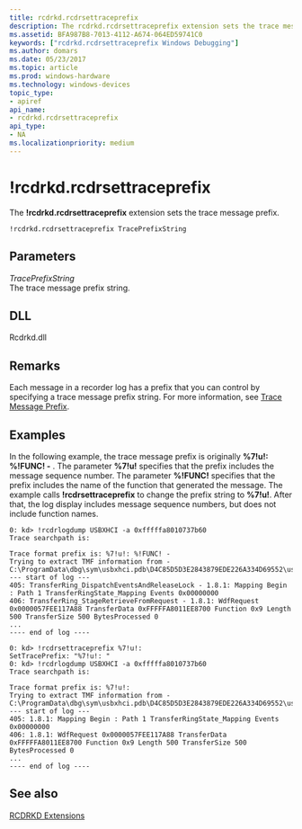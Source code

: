 ```yaml
---
title: rcdrkd.rcdrsettraceprefix
description: The rcdrkd.rcdrsettraceprefix extension sets the trace message prefix.
ms.assetid: BFA987B8-7013-4112-A674-064ED59741C0
keywords: ["rcdrkd.rcdrsettraceprefix Windows Debugging"]
ms.author: domars
ms.date: 05/23/2017
ms.topic: article
ms.prod: windows-hardware
ms.technology: windows-devices
topic_type:
- apiref
api_name:
- rcdrkd.rcdrsettraceprefix
api_type:
- NA
ms.localizationpriority: medium
---
```


# !rcdrkd.rcdrsettraceprefix


The **!rcdrkd.rcdrsettraceprefix** extension sets the trace message prefix.

```
!rcdrkd.rcdrsettraceprefix TracePrefixString 
```

## <span id="ddk__devobj_dbg"></span><span id="DDK__DEVOBJ_DBG"></span>Parameters


<span id="_______TracePrefixString______"></span><span id="_______traceprefixstring______"></span><span id="_______TRACEPREFIXSTRING______"></span> *TracePrefixString*   
The trace message prefix string.

## <span id="DLL"></span><span id="dll"></span>DLL


Rcdrkd.dll

Remarks
-------

Each message in a recorder log has a prefix that you can control by specifying a trace message prefix string. For more information, see [Trace Message Prefix](https://msdn.microsoft.com/library/windows/hardware/ff553941).

Examples
--------

In the following example, the trace message prefix is originally **%7!u!: %!FUNC! -** . The parameter **%7!u!** specifies that the prefix includes the message sequence number. The parameter **%!FUNC!** specifies that the prefix includes the name of the function that generated the message. The example calls **!rcdrsettraceprefix** to change the prefix string to **%7!u!**. After that, the log display includes message sequence numbers, but does not include function names.

```
0: kd> !rcdrlogdump USBXHCI -a 0xfffffa8010737b60
Trace searchpath is: 

Trace format prefix is: %7!u!: %!FUNC! - 
Trying to extract TMF information from - C:\ProgramData\dbg\sym\usbxhci.pdb\D4C85D5D3E2843879EDE226A334D69552\usbxhci.pdb
--- start of log ---
405: TransferRing_DispatchEventsAndReleaseLock - 1.8.1: Mapping Begin : Path 1 TransferRingState_Mapping Events 0x00000000
406: TransferRing_StageRetrieveFromRequest - 1.8.1: WdfRequest 0x0000057FEE117A88 TransferData 0xFFFFFA8011EE8700 Function 0x9 Length 500 TransferSize 500 BytesProcessed 0
...
---- end of log ----

0: kd> !rcdrsettraceprefix %7!u!: 
SetTracePrefix: "%7!u!: "
0: kd> !rcdrlogdump USBXHCI -a 0xfffffa8010737b60
Trace searchpath is: 

Trace format prefix is: %7!u!: 
Trying to extract TMF information from - C:\ProgramData\dbg\sym\usbxhci.pdb\D4C85D5D3E2843879EDE226A334D69552\usbxhci.pdb
--- start of log ---
405: 1.8.1: Mapping Begin : Path 1 TransferRingState_Mapping Events 0x00000000
406: 1.8.1: WdfRequest 0x0000057FEE117A88 TransferData 0xFFFFFA8011EE8700 Function 0x9 Length 500 TransferSize 500 BytesProcessed 0
...
---- end of log ----
```

## <span id="see_also"></span>See also


[RCDRKD Extensions](rcdrkd-extensions.md)

 

 






